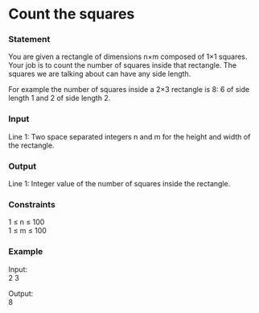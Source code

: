 # Count the squares

### Statement
You are given a rectangle of dimensions n×m composed of 1×1 squares. Your job is to count the number of squares inside that rectangle. The squares we are talking about can have any side length.

For example the number of squares inside a 2×3 rectangle is 8:
6 of side length 1 and
2 of side length 2.
### Input
Line 1: Two space separated integers n and m for the height and width of the rectangle.
### Output
Line 1: Integer value of the number of squares inside the rectangle.
### Constraints
1 ≤ n ≤ 100 <br>
1 ≤ m ≤ 100
### Example
Input:<br>
2 3

Output:<br>
8